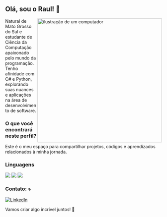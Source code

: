 <h2>Olá, sou o Raul! 👋</h2>
<img src="https://raw.githubusercontent.com/MicaelliMedeiros/micaellimedeiros/master/image/computer-illustration.png" alt="ilustração de um computador" min-width="400px" max-width="400px" width="400px" align="right">

<p align="left"> 
 Natural de Mato Grosso do Sul e estudante de Ciência da Computação apaixonado pelo mundo da programação. Tenho afinidade com C# e Python, explorando suas nuances e aplicações na área de desenvolvimento de software.
</p>

<p align="left">
  <h3>O que você encontrará neste perfil?</h3>
  Este é o meu espaço para compartilhar projetos, códigos e aprendizados relacionados à minha jornada.
</p>

<p align="left">
  <h3>Linguagens</h3>
  <p>
  <img src="https://img.shields.io/badge/Python-14354C?style=for-the-badge&logo=python&logoColor=white">
  <img src="https://img.shields.io/badge/C%23-239120?style=for-the-badge&logo=c-sharp&logoColor=white">
  <img src="https://img.shields.io/badge/.NET-5C2D91?style=for-the-badge&logo=.net&logoColor=white"></p>
</p>

<p align="left">
  <h3>Contato: ⤵️</h3>
</p>

<p align="left">
  <a href="#" title="LinkedIn">
  <img src="https://img.shields.io/badge/-Linkedin-0e76a8?style=flat-square&logo=Linkedin&logoColor=white&link=https://www.linkedin.com/in/raullopes67" alt="LinkedIn"/></a>
</p>

<p align="left">
Vamos criar algo incrível juntos! 🚀
  </p>
